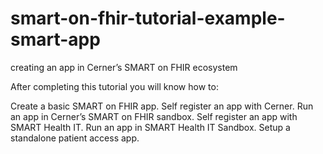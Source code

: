 # smart-on-fhir-tutorial-example-smart-app
creating an app in Cerner’s SMART on FHIR ecosystem

After completing this tutorial you will know how to:

Create a basic SMART on FHIR app.
Self register an app with Cerner.
Run an app in Cerner’s SMART on FHIR sandbox.
Self register an app with SMART Health IT.
Run an app in SMART Health IT Sandbox.
Setup a standalone patient access app.

